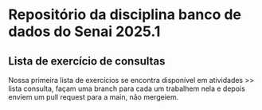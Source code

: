 # Repositório da disciplina banco de dados do Senai 2025.1

## Lista de exercício de consultas

Nossa primeira lista de exercícios se encontra disponível em atividades >> lista consulta, façam uma branch para cada um trabalhem nela e depois enviem um pull request para a main, não mergeiem.
